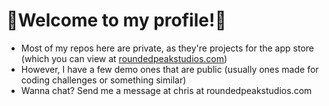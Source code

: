 # 👋Welcome to my profile!👋 #

- Most of my repos here are private, as they're projects for the app store (which you can view at [roundedpeakstudios.com](roundedpeakstudios.com))
- However, I have a few demo ones that are public (usually ones made for coding challenges or something similar)
- Wanna chat? Send me a message at chris at roundedpeakstudios.com
